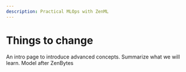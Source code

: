 ```yaml
---
description: Practical MLOps with ZenML
---
```


#  Things to change

An intro page to introduce advanced concepts. Summarize what we will learn. Model after ZenBytes